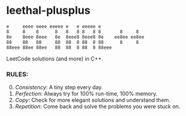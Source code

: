 # leethal-plusplus

```
e     eeee eeee eeeee e   e eeeee e                 
8     8    8      8   8   8 8   8 8       8     8   
8e    8eee 8eee   8e  8eee8 8eee8 8e    ee8ee ee8ee 
88    88   88     88  88  8 88  8 88      8     8   
88eee 88ee 88ee   88  88  8 88  8 88eee             
```
                                                    
LeetCode solutions (and more) in C++.

### RULES:
0. _Consistency_: A tiny step every day.
1. _Perfection_: Always try for 100% run-time, 100% memory.
2. _Copy_: Check for more elegant solutions and understand them.
3. _Repetition_: Come back and solve the problems you were stuck on.
